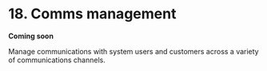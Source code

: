 # 18. Comms management

**Coming soon**

Manage communications with system users and customers across a variety of communications channels.
